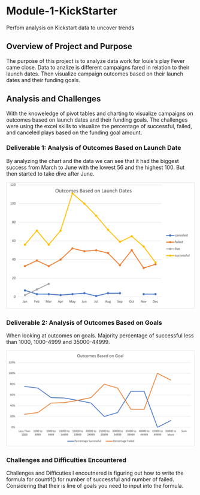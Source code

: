 # Module-1-KickStarter
Perfom analysis on Kickstart data to uncover trends

## Overview of Project and Purpose
The purpose of this project is to analyze data work for louie's play Fever came close. Data to anzlize is different campaigns fared in relation to their launch dates. Then visualize campaign outcomes based on their launch dates and their funding goals. 

## Analysis and Challenges
With the knoweledge of pivot tables and charting to visualize campaigns on outcomes based on launch dates and their funding goals. The challenges were using the excel skills to visualize the percentage of successful, failed, and canceled plays based on the funding goal amount.
 
### Deliverable 1: Analysis of Outcomes Based on Launch Date
By analyzing the chart and the data we can see that it had the biggest success from March to June with the lowest 56 and the highest 100. But then started to take dive after June.

![](OutcomesBasedOnLaunchDates.png)

### Deliverable 2: Analysis of Outcomes Based on Goals
When looking at outcomes on goals. Majority percentage of successful less than 1000, 1000-4999 and 35000-44999.

![](OutcomesBasedOnGoals.png)

### Challenges and Difficulties Encountered
Challenges and Difficuties I encoutnered is figuring out how to write the formula for countif() for number of successful and number of failed. Considering that their is line of goals you need to input into the formula. 
